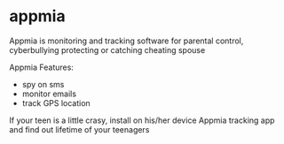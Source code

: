 # appmia
Appmia is monitoring and tracking software for parental control, cyberbullying protecting or catching cheating spouse


Appmia Features:
- spy on sms
- monitor emails
- track GPS location

If your teen is a little crasy, install on his/her device Appmia tracking app and find out lifetime of your teenagers
